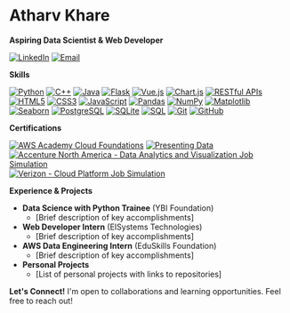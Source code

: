 # Atharv Khare
**Aspiring Data Scientist & Web Developer**

[![LinkedIn](https://img.shields.io/badge/LinkedIn-Connect-blue?style=flat-square&logo=linkedin)](https://linkedin.com/in/atharv-khare-a10456274/)
[![Email](https://img.shields.io/badge/Email-atharvkhare18@gmail.com-green?style=flat-square)](mailto:atharvkhare18@gmail.com)

**Skills**

[![Python](https://img.shields.io/badge/Python-Proficient-blue?style=flat-square&logo=python)](https://www.python.org/)
[![C++](https://img.shields.io/badge/C++-Basic-blue?style=flat-square&logo=c%2B%2B)](https://www.cplusplus.com/)
[![Java](https://img.shields.io/badge/Java-Basic-blue?style=flat-square&logo=java)](https://www.java.com/)
[![Flask](https://img.shields.io/badge/Flask-Proficient-blue?style=flat-square&logo=flask)](https://flask.palletsprojects.com/)
[![Vue.js](https://img.shields.io/badge/Vue.js-Proficient-blue?style=flat-square&logo=vue.js)](https://vuejs.org/)
[![Chart.js](https://img.shields.io/badge/Chart.js-Proficient-blue?style=flat-square&logo=chart.js)](https://www.chartjs.org/)
[![RESTful APIs](https://img.shields.io/badge/RESTful_APIs-Proficient-blue?style=flat-square)](https://restfulapi.net/)
[![HTML5](https://img.shields.io/badge/HTML5-Proficient-blue?style=flat-square&logo=html5)](https://developer.mozilla.org/en-US/docs/Web/HTML)
[![CSS3](https://img.shields.io/badge/CSS3-Proficient-blue?style=flat-square&logo=css3)](https://developer.mozilla.org/en-US/docs/Web/CSS)
[![JavaScript](https://img.shields.io/badge/JavaScript-Basic-blue?style=flat-square&logo=javascript)](https://www.javascript.com/)
[![Pandas](https://img.shields.io/badge/Pandas-Proficient-blue?style=flat-square&logo=pandas)](https://pandas.pydata.org/)
[![NumPy](https://img.shields.io/badge/NumPy-Proficient-blue?style=flat-square&logo=numpy)](https://numpy.org/)
[![Matplotlib](https://img.shields.io/badge/Matplotlib-Proficient-blue?style=flat-square&logo=matplotlib)](https://matplotlib.org/)
[![Seaborn](https://img.shields.io/badge/Seaborn-Basic-blue?style=flat-square&logo=seaborn)](https://seaborn.pydata.org/)
[![PostgreSQL](https://img.shields.io/badge/PostgreSQL-Intermediate-blue?style=flat-square&logo=postgresql)](https://www.postgresql.org/)
[![SQLite](https://img.shields.io/badge/SQLite-Intermediate-blue?style=flat-square&logo=sqlite)](https://sqlite.org/)
[![SQL](https://img.shields.io/badge/SQL-Intermediate_HackerRank-blue?style=flat-square&logo=sql)](https://www.hackerrank.com/)
[![Git](https://img.shields.io/badge/Git-Proficient-blue?style=flat-square&logo=git)](https://git-scm.com/)
[![GitHub](https://img.shields.io/badge/GitHub-Proficient-blue?style=flat-square&logo=github)](https://github.com/)

**Certifications**

[![AWS Academy Cloud Foundations](https://img.shields.io/badge/AWS_Academy_Cloud_Foundations-Certified-blue?style=flat-square)](https://www.aws.training/)
[![Presenting Data](https://img.shields.io/badge/Presenting_Data-Certified-blue?style=flat-square)](https://www.forage.com/)
[![Accenture North America - Data Analytics and Visualization Job Simulation](https://img.shields.io/badge/Accenture_North_America-Data_Analytics_and_Visualization_Job_Simulation-blue?style=flat-square)](https://www.accenture.com/)
[![Verizon - Cloud Platform Job Simulation](https://img.shields.io/badge/Verizon-Cloud_Platform_Job_Simulation-blue?style=flat-square)](https://www.verizon.com/)

**Experience & Projects**
* **Data Science with Python Trainee** (YBI Foundation)
  * [Brief description of key accomplishments]
* **Web Developer Intern** (EISystems Technologies)
  * [Brief description of key accomplishments]
* **AWS Data Engineering Intern** (EduSkills Foundation)
  * [Brief description of key accomplishments]
* **Personal Projects**
  * [List of personal projects with links to repositories]

**Let's Connect!**
I'm open to collaborations and learning opportunities. Feel free to reach out!
